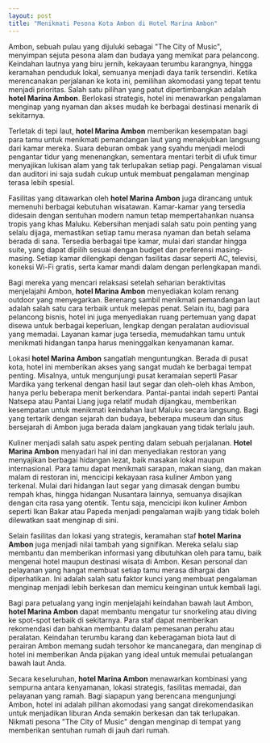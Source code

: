 ```yaml
---
layout: post
title: "Menikmati Pesona Kota Ambon di Hotel Marina Ambon"
---
```


Ambon, sebuah pulau yang dijuluki sebagai "The City of Music", menyimpan sejuta pesona alam dan budaya yang memikat para pelancong. Keindahan lautnya yang biru jernih, kekayaan terumbu karangnya, hingga keramahan penduduk lokal, semuanya menjadi daya tarik tersendiri. Ketika merencanakan perjalanan ke kota ini, pemilihan akomodasi yang tepat tentu menjadi prioritas. Salah satu pilihan yang patut dipertimbangkan adalah **hotel Marina Ambon**. Berlokasi strategis, hotel ini menawarkan pengalaman menginap yang nyaman dan akses mudah ke berbagai destinasi menarik di sekitarnya.

Terletak di tepi laut, **hotel Marina Ambon** memberikan kesempatan bagi para tamu untuk menikmati pemandangan laut yang menakjubkan langsung dari kamar mereka. Suara deburan ombak yang syahdu menjadi melodi pengantar tidur yang menenangkan, sementara mentari terbit di ufuk timur menyajikan lukisan alam yang tak terlupakan setiap pagi. Pengalaman visual dan auditori ini saja sudah cukup untuk membuat pengalaman menginap terasa lebih spesial.

Fasilitas yang ditawarkan oleh **hotel Marina Ambon** juga dirancang untuk memenuhi berbagai kebutuhan wisatawan. Kamar-kamar yang tersedia didesain dengan sentuhan modern namun tetap mempertahankan nuansa tropis yang khas Maluku. Kebersihan menjadi salah satu poin penting yang selalu dijaga, memastikan setiap tamu merasa nyaman dan betah selama berada di sana. Tersedia berbagai tipe kamar, mulai dari standar hingga suite, yang dapat dipilih sesuai dengan budget dan preferensi masing-masing. Setiap kamar dilengkapi dengan fasilitas dasar seperti AC, televisi, koneksi Wi-Fi gratis, serta kamar mandi dalam dengan perlengkapan mandi.

Bagi mereka yang mencari relaksasi setelah seharian beraktivitas menjelajahi Ambon, **hotel Marina Ambon** menyediakan kolam renang outdoor yang menyegarkan. Berenang sambil menikmati pemandangan laut adalah salah satu cara terbaik untuk melepas penat. Selain itu, bagi para pelancong bisnis, hotel ini juga menyediakan ruang pertemuan yang dapat disewa untuk berbagai keperluan, lengkap dengan peralatan audiovisual yang memadai. Layanan kamar juga tersedia, memudahkan tamu untuk menikmati hidangan tanpa harus meninggalkan kenyamanan kamar.

Lokasi **hotel Marina Ambon** sangatlah menguntungkan. Berada di pusat kota, hotel ini memberikan akses yang sangat mudah ke berbagai tempat penting. Misalnya, untuk mengunjungi pusat keramaian seperti Pasar Mardika yang terkenal dengan hasil laut segar dan oleh-oleh khas Ambon, hanya perlu beberapa menit berkendara. Pantai-pantai indah seperti Pantai Natsepa atau Pantai Liang juga relatif mudah dijangkau, memberikan kesempatan untuk menikmati keindahan laut Maluku secara langsung. Bagi yang tertarik dengan sejarah dan budaya, beberapa museum dan situs bersejarah di Ambon juga berada dalam jangkauan yang tidak terlalu jauh.

Kuliner menjadi salah satu aspek penting dalam sebuah perjalanan. **Hotel Marina Ambon** menyadari hal ini dan menyediakan restoran yang menyajikan berbagai hidangan lezat, baik masakan lokal maupun internasional. Para tamu dapat menikmati sarapan, makan siang, dan makan malam di restoran ini, mencicipi kekayaan rasa kuliner Ambon yang terkenal. Mulai dari hidangan laut segar yang dimasak dengan bumbu rempah khas, hingga hidangan Nusantara lainnya, semuanya disajikan dengan cita rasa yang otentik. Tentu saja, mencicipi ikon kuliner Ambon seperti Ikan Bakar atau Papeda menjadi pengalaman wajib yang tidak boleh dilewatkan saat menginap di sini.

Selain fasilitas dan lokasi yang strategis, keramahan staf **hotel Marina Ambon** juga menjadi nilai tambah yang signifikan. Mereka selalu siap membantu dan memberikan informasi yang dibutuhkan oleh para tamu, baik mengenai hotel maupun destinasi wisata di Ambon. Kesan personal dan pelayanan yang hangat membuat setiap tamu merasa dihargai dan diperhatikan. Ini adalah salah satu faktor kunci yang membuat pengalaman menginap menjadi lebih berkesan dan memicu keinginan untuk kembali lagi.

Bagi para petualang yang ingin menjelajahi keindahan bawah laut Ambon, **hotel Marina Ambon** dapat membantu mengatur tur snorkeling atau diving ke spot-spot terbaik di sekitarnya. Para staf dapat memberikan rekomendasi dan bahkan membantu dalam pemesanan perahu atau peralatan. Keindahan terumbu karang dan keberagaman biota laut di perairan Ambon memang sudah tersohor ke mancanegara, dan menginap di hotel ini memberikan Anda pijakan yang ideal untuk memulai petualangan bawah laut Anda.

Secara keseluruhan, **hotel Marina Ambon** menawarkan kombinasi yang sempurna antara kenyamanan, lokasi strategis, fasilitas memadai, dan pelayanan yang ramah. Bagi siapapun yang berencana mengunjungi Ambon, hotel ini adalah pilihan akomodasi yang sangat direkomendasikan untuk menjadikan liburan Anda semakin berkesan dan tak terlupakan. Nikmati pesona "The City of Music" dengan menginap di tempat yang memberikan sentuhan rumah di jauh dari rumah.
